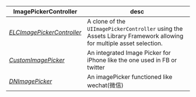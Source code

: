 **ImagePickerController**|desc
-------------------------|----
*[ELCImagePickerController](https://github.com/B-Sides/ELCImagePickerController)* | A clone of the `UIImagePickerController` using the Assets Library Framework allowing for multiple asset selection.
*[CustomImagePicker](https://github.com/cspnanda/CustomImagePicker)* | An integrated Image Picker for iPhone like the one used in FB or twitter
*[DNImagePicker](https://github.com/AwesomeDennis/DNImagePicker)* | An imagePicker functioned like wechat(微信)